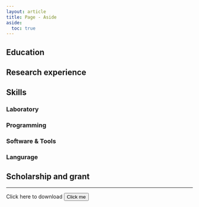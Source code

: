 ```yaml
---
layout: article
title: Page - Aside
aside:
  toc: true
---
```


## Education

## Research experience

## Skills

### Laboratory

### Programming

### Software & Tools

### Langurage

## Scholarship and grant





<!--more-->

---
Click here to download 
<i class="fas fa-download"></i>
<a href="https://www.stackoverflow.com/">
  <button>Click me</button>
</a>


